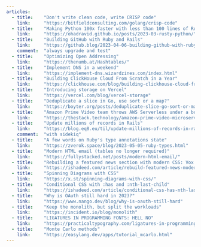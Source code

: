 ```yaml
---
articles:
  - title:    "Don't write clean code, write CRISP code"
    link:     "https://bitfieldconsulting.com/golang/crisp-code"
  - title:    "Making Python 100x faster with less than 100 lines of Rust"
    link:     "https://ohadravid.github.io/posts/2023-03-rusty-python/"
  - title:    "Building GitHub with Ruby and Rails"
    link:     "https://github.blog/2023-04-06-building-github-with-ruby-and-rails/"
    comment:  "always upgrade and test"
  - title:    "Optimizing Open Addressing"
    link:     "https://thenumb.at/Hashtables/"
  - title:    "Implement DNS in a weekend"
    link:     "https://implement-dns.wizardzines.com/index.html"
  - title:    "Building ClickHouse Cloud From Scratch in a Year"
    link:     "https://clickhouse.com/blog/building-clickhouse-cloud-from-scratch-in-a-year"
  - title:    "Introducing storage on Vercel"
    link:     "https://vercel.com/blog/vercel-storage"
  - title:    "Deduplicate a slice in Go, use sort or a map?"
    link:     "https://boyter.org/posts/deduplicate-slice-go-sort-or-map/"
  - title:    "Amazon Prime Video team throws AWS Serverless under a bus"
    link:     "https://thestack.technology/amazon-prime-video-microservices-monolith/"
  - title:    "Update millions of records in Rails"
    link:     "https://blog.eq8.eu/til/update-millions-of-records-in-rails.html"
    comment:  "with sidekiq"
  - title:    "A few words on Ruby's type annotations state"
    link:     "https://zverok.space/blog/2023-05-05-ruby-types.html"
  - title:    "Modern HTML email (tables no longer required)"
    link:     "https://fullystacked.net/posts/modern-html-email/"
  - title:    "Rebuilding a featured news section with modern CSS: Vox news"
    link:     "https://ishadeed.com/article/rebuild-featured-news-modern-css/#changes-from-the-large-to-medium"
  - title:    "Spinning Diagrams with CSS"
    link:     "https://x.st/spinning-diagrams-with-css/"
  - title:    "Conditional CSS with :has and :nth-last-child"
    link:     "https://ishadeed.com/article/conditional-css-has-nth-last-child/"
  - title:    "Why is OAuth still hard in 2023?"
    link:     "https://www.nango.dev/blog/why-is-oauth-still-hard"
  - title:    "Keep the monolith, but split the workloads"
    link:     "https://incident.io/blog/monolith"
  - title:    "LIGATURES IN PROGRAMMING FONTS: HELL NO"
    link:     "https://practicaltypography.com/ligatures-in-programming-fonts-hell-no.html"
  - title:    "Monte Carlo methods"
    link:     "https://easylang.dev/apps/tutorial_mcarlo.html"
---
```

